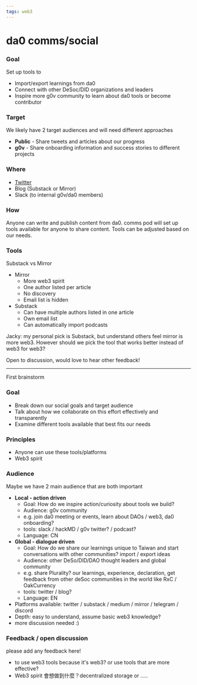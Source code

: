 ```yaml
---
tags: web3
---
```


# da0 comms/social 

### Goal 
Set up tools to
* Import/export learnings from da0
* Connect with other DeSoc/DID organizations and leaders
* Inspire more g0v community to learn about da0 tools or become contributor

### Target 
We likely have 2 target audiences and will need different approaches
* **Public** - Share tweets and articles about our progress
* **g0v** - Share onboarding information and success stories to different projects

### Where 
* [Twitter](https://twitter.com/da0_g0v_tw) 
* Blog (Substack or Mirror)
* Slack (to internal g0v/da0 members)

### How 
Anyone can write and publish content from da0. comms pod will set up tools available for anyone to share content. Tools can be adjusted based on our needs.

### Tools 
Substack vs Mirror 
* Mirror 
    * More web3 spirit 
    * One author listed per article 
    * No discovery 
    * Email list is hidden
* Substack
    * Can have multiple authors listed in one article
    * Own email list
    * Can automatically import podcasts 

Jacky: my personal pick is Substack, but understand others feel mirror is more web3. However should we pick the tool that works better instead of web3 for web3? 

Open to discussion, would love to hear other feedback!

---




First brainstorm

### Goal 
* Break down our social goals and target audience 
* Talk about how we collaborate on this effort effectively and transparently 
* Examine different tools available that best fits our needs

### Principles
* Anyone can use these tools/platforms
* Web3 spirit 
### Audience 
Maybe we have 2 main audience that are both important 
* **Local - action driven**
    * Goal: How do we inspire action/curiosity about tools we build?
    * Audience: g0v community
    * e.g. join da0 meeting or events, learn about DAOs / web3, da0 onboarding?
    * tools: slack / hackMD / g0v twitter? / podcast?
    * Language: CN
* **Global - dialogue driven**
    * Goal: How do we share our learnings unique to Taiwan and start conversations with other communities? import / export ideas
    * Audience: other DeSo/DID/DAO thought leaders and global community 
    * e.g. share Plurality? our learnings, experience, declaration, get feedback from other deSoc communities in the world like RxC / OakCurrency
    * tools: twitter / blog?
    * Language: EN
* Platforms available: twitter / substack / medium / mirror / telegram / discord
* Depth: easy to understand, assume basic web3 knowledge? 
* more discussion needed :) 

### Feedback / open discussion
please add any feedback here!
* to use web3 tools because it's web3? or use tools that are more effective? 
* Web3 spirit 會想做到什麼？decentralized storage or .....
